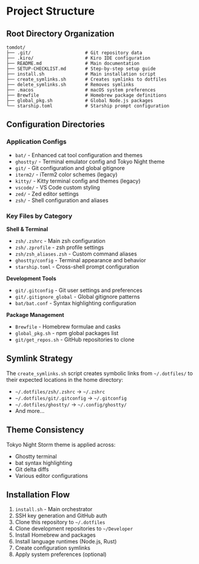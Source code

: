 # Project Structure

## Root Directory Organization

```
tomdot/
├── .git/                    # Git repository data
├── .kiro/                   # Kiro IDE configuration
├── README.md                # Main documentation
├── SETUP-CHECKLIST.md       # Step-by-step setup guide
├── install.sh               # Main installation script
├── create_symlinks.sh       # Creates symlinks to dotfiles
├── delete_symlinks.sh       # Removes symlinks
├── .macos                   # macOS system preferences
├── Brewfile                 # Homebrew package definitions
├── global_pkg.sh            # Global Node.js packages
└── starship.toml            # Starship prompt configuration
```

## Configuration Directories

### Application Configs

- `bat/` - Enhanced cat tool configuration and themes
- `ghostty/` - Terminal emulator config and Tokyo Night theme
- `git/` - Git configuration and global gitignore
- `iterm2/` - iTerm2 color schemes (legacy)
- `kitty/` - Kitty terminal config and themes (legacy)
- `vscode/` - VS Code custom styling
- `zed/` - Zed editor settings
- `zsh/` - Shell configuration and aliases

### Key Files by Category

**Shell & Terminal**

- `zsh/.zshrc` - Main zsh configuration
- `zsh/.zprofile` - zsh profile settings
- `zsh/zsh_aliases.zsh` - Custom command aliases
- `ghostty/config` - Terminal appearance and behavior
- `starship.toml` - Cross-shell prompt configuration

**Development Tools**

- `git/.gitconfig` - Git user settings and preferences
- `git/.gitignore_global` - Global gitignore patterns
- `bat/bat.conf` - Syntax highlighting configuration

**Package Management**

- `Brewfile` - Homebrew formulae and casks
- `global_pkg.sh` - npm global packages list
- `git/get_repos.sh` - GitHub repositories to clone

## Symlink Strategy

The `create_symlinks.sh` script creates symbolic links from `~/.dotfiles/` to their expected locations in the home directory:

- `~/.dotfiles/zsh/.zshrc` → `~/.zshrc`
- `~/.dotfiles/git/.gitconfig` → `~/.gitconfig`
- `~/.dotfiles/ghostty/` → `~/.config/ghostty/`
- And more...

## Theme Consistency

Tokyo Night Storm theme is applied across:

- Ghostty terminal
- bat syntax highlighting
- Git delta diffs
- Various editor configurations

## Installation Flow

1. `install.sh` - Main orchestrator
2. SSH key generation and GitHub auth
3. Clone this repository to `~/.dotfiles`
4. Clone development repositories to `~/Developer`
5. Install Homebrew and packages
6. Install language runtimes (Node.js, Rust)
7. Create configuration symlinks
8. Apply system preferences (optional)
